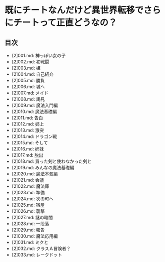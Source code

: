 # 既にチートなんだけど異世界転移でさらにチートって正直どうなの？

## 目次
- [2]001.md: 神っぽい女の子
- [2]002.md: 初戦闘
- [2]003.md: 姫
- [2]004.md: 自己紹介
- [2]005.md: 勝負
- [2]006.md: 城へ
- [2]007.md: メイド
- [2]008.md: 謁見
- [2]009.md: 魔法入門編
- [2]010.md: 魔法基礎編
- [2]011.md: 告白
- [2]012.md: 姉上
- [2]013.md: 激突
- [2]014.md: ドラゴン戦
- [2]015.md: そして
- [2]016.md: 姉妹
- [2]017.md: 脱出
- [2]018.md: 買った剣と使わなかった剣と
- [2]019.md: みんなの魔法基礎編
- [2]020.md: 魔法本気編
- [2]021.md: 会議
- [2]022.md: 魔法庫
- [2]023.md: 準備
- [2]024.md: 次の町へ
- [2]025.md: 宿屋
- [2]026.md: 襲撃
- [2]027.md: 謎の暗闇
- [2]028.md: 一段落
- [2]029.md: 報告
- [2]030.md: 魔法応用編
- [2]031.md: ミクと
- [2]032.md: クラスＡ冒険者？
- [2]033.md: レークドット
